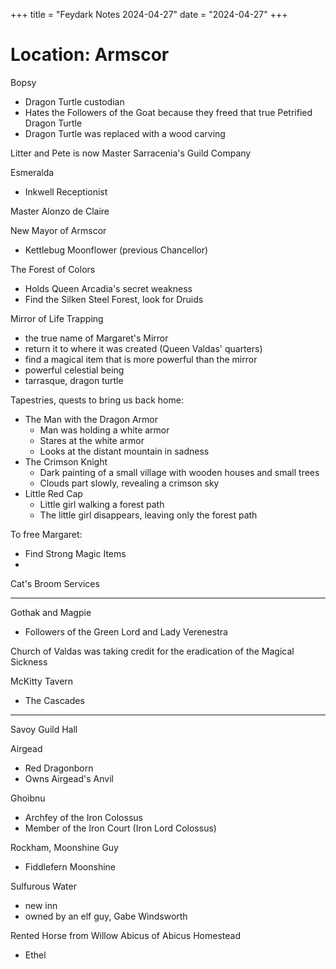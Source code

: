 +++
title = "Feydark Notes 2024-04-27"
date = "2024-04-27"
+++

# Location: Armscor

Bopsy
 - Dragon Turtle custodian
 - Hates the Followers of the Goat because they freed that true Petrified Dragon Turtle
 - Dragon Turtle was replaced with a wood carving

Litter and Pete is now Master Sarracenia's Guild Company

Esmeralda
 - Inkwell Receptionist


Master Alonzo de Claire

New Mayor of Armscor
  - Kettlebug Moonflower (previous Chancellor)
  

The Forest of Colors
  - Holds Queen Arcadia's secret weakness
  - Find the Silken Steel Forest, look for Druids

Mirror of Life Trapping
  - the true name of Margaret's Mirror
  - return it to where it was created (Queen Valdas' quarters)
  - find a magical item that is more powerful than the mirror
  - powerful celestial being
  - tarrasque, dragon turtle

Tapestries, quests to bring us back home:
  - The Man with the Dragon Armor
    - Man was holding a white armor
    - Stares at the white armor
    - Looks at the distant mountain in sadness
  - The Crimson Knight
    - Dark painting of a small village with wooden houses and small trees
    - Clouds part slowly, revealing a crimson sky
  - Little Red Cap
    - Little girl walking a forest path
    - The little girl disappears, leaving only the forest path
  
To free Margaret:
  - Find Strong Magic Items
  - 

Cat's Broom Services

___


Gothak and Magpie
  - Followers of the Green Lord and Lady Verenestra

Church of Valdas was taking credit for the eradication of the Magical Sickness

McKitty Tavern
  - The Cascades

___

Savoy Guild Hall


Airgead
  - Red Dragonborn
  - Owns Airgead's Anvil

Ghoibnu
  - Archfey of the Iron Colossus
  - Member of the Iron Court (Iron Lord Colossus)


Rockham, Moonshine Guy
  - Fiddlefern Moonshine

Sulfurous Water
  - new inn
  - owned by an elf guy, Gabe Windsworth


Rented Horse from Willow Abicus of Abicus Homestead
  - Ethel

